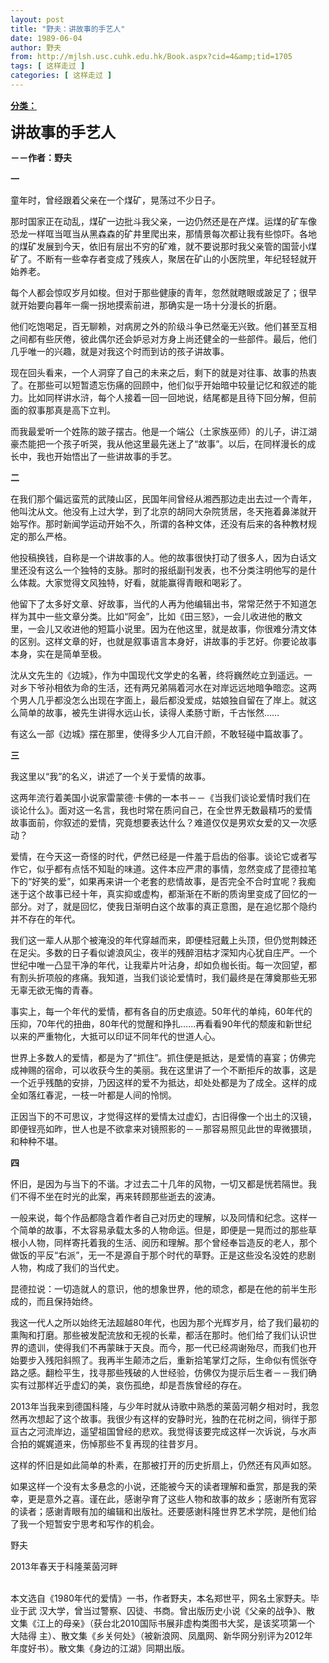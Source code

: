```yaml
---
layout: post
title: "野夫：讲故事的手艺人"
date: 1989-06-04
author: 野夫
from: http://mjlsh.usc.cuhk.edu.hk/Book.aspx?cid=4&amp;tid=1705
tags: [ 这样走过 ]
categories: [ 这样走过 ]
---
```


<div style="margin: 15px 10px 10px 0px;">
<div>
<span id="ctl00_ContentPlaceHolder1_chapter1_SubjectLabel" style="font-weight:bold;text-decoration:underline;">
   分类：
  </span>
</div>
<p>
<strong>
<font size="5">
    讲故事的手艺人
   </font>
</strong>
</p>
<p>
<strong>
   －－作者：野夫
  </strong>
</p>
<p>
<strong>
   一
  </strong>
</p>
<p>
  童年时，曾经跟着父亲在一个煤矿，晃荡过不少日子。
 </p>
<p>
  那时国家正在动乱，煤矿一边批斗我父亲，一边仍然还是在产煤。运煤的矿车像恐龙一样哐当哐当从黑森森的矿井里爬出来，那情景每次都让我有些惊吓。各地的煤矿发展到今天，依旧有层出不穷的矿难，就不要说那时我父亲管的国营小煤矿了。不断有一些幸存者变成了残疾人，聚居在矿山的小医院里，年纪轻轻就开始养老。
 </p>
<p>
  每个人都会惊叹岁月如梭。但对于那些健康的青年，忽然就瞎眼或跛足了；很早就开始要向暮年一瘸一拐地摸索前进，那确实是一场十分漫长的折磨。
 </p>
<p>
  他们吃饱喝足，百无聊赖，对病房之外的阶级斗争已然毫无兴致。他们甚至互相之间都有些厌倦，彼此偶尔还会妒忌对方身上尚还健全的一些部件。最后，他们几乎唯一的兴趣，就是对我这个时而到访的孩子讲故事。
 </p>
<p>
  现在回头看来，一个人洞穿了自己的未来之后，剩下的就是对往事、故事的热衷了。在那些可以短暂遗忘伤痛的回顾中，他们似乎开始暗中较量记忆和叙述的能力。比如同样讲水浒，每个人接着一回一回地说，结尾都是且待下回分解，但前面的叙事那真是高下立判。
 </p>
<p>
  而我最爱听一个姓陈的跛子摆古。他是一个端公（土家族巫师）的儿子，讲江湖豪杰能把一个孩子听哭，我从他这里最先迷上了“故事”。以后，在同样漫长的成长中，我也开始悟出了一些讲故事的手艺。
 </p>
<p>
<strong>
   二
  </strong>
</p>
<p>
  在我们那个偏远蛮荒的武陵山区，民国年间曾经从湘西那边走出去过一个青年，他叫沈从文。他没有上过大学，到了北京的胡同大杂院赁居，冬天拖着鼻涕就开始写作。那时新闻学运动开始不久，所谓的各种文体，还没有后来的各种教材规定的那么严格。
 </p>
<p>
  他投稿换钱，自称是一个讲故事的人。他的故事很快打动了很多人，因为白话文里还没有这么一个独特的支脉。那时的报纸副刊发表，也不分类注明他写的是什么体裁。大家觉得文风独特，好看，就能赢得青眼和喝彩了。
 </p>
<p>
  他留下了太多好文章、好故事，当代的人再为他编辑出书，常常茫然于不知道怎样为其中一些文章分类。比如“阿金”，比如《田三怒》，一会儿收进他的散文里，一会儿又收进他的短篇小说里。因为在他这里，就是故事，你很难分清文体的区别。这样文章的好，也就是叙事语言本身好，讲故事的手艺好。你要论故事本身，实在是简单至极。
 </p>
<p>
  沈从文先生的《边城》，作为中国现代文学史的名著，终将巍然屹立到遥远。一对乡下爷孙相依为命的生活，还有两兄弟隔着河水在对岸远远地暗争暗恋。这两个男人几乎都没怎么出现在字面上，最后都没爱成，姑娘独自留在了岸上。就这么简单的故事，被先生讲得水远山长，读得人柔肠寸断，千古怅然……
 </p>
<p>
  有这么一部《边城》摆在那里，使得多少人兀自汗颜，不敢轻碰中篇故事了。
 </p>
<p>
<strong>
   三
  </strong>
</p>
<p>
  我这里以“我”的名义，讲述了一个关于爱情的故事。
 </p>
<p>
  这两年流行着美国小说家雷蒙德·卡佛的一本书－－《当我们谈论爱情时我们在谈论什么》。面对这一名言，我也时常在质问自己，在全世界无数最精巧的爱情故事面前，你叙述的爱情，究竟想要表达什么？难道仅仅是男欢女爱的又一次感动？
 </p>
<p>
  爱情，在今天这一奇怪的时代，俨然已经是一件羞于启齿的俗事。谈论它或者写作它，似乎都有点恬不知耻的味道。这件本应严肃的事情，忽然变成了昆德拉笔下的“好笑的爱”，如果再来讲一个老套的悲情故事，是否完全不合时宜呢？我痴迷于这个故事已经十年，真实抑或虚构，都渐渐在不断的质询里变成了回忆的一部分。对了，就是回忆，使我日渐明白这个故事的真正意图，是在追忆那个隐约并不存在的年代。
 </p>
<p>
  我们这一辈人从那个被淹没的年代穿越而来，即便桂冠戴上头顶，但仍觉荆棘还在足尖。多数的日子看似谑浪风尘，夜半的残醉泪枯才深知内心犹自庄严。一个世纪中唯一凸显干净的年代，让我辈片叶沾身，却如负枷长街。每一次回望，都有割头折项般的疼痛。我知道，当我们谈论爱情时，我们最终是在薄奠那些无邪无辜无欲无悔的青春。
 </p>
<p>
  事实上，每一个年代的爱情，都有各自的历史痕迹。50年代的单纯，60年代的压抑，70年代的扭曲，80年代的觉醒和挣扎……再看看90年代的颓废和新世纪以来的严重物化，大抵可以印证不同年代的世道人心。
 </p>
<p>
  世界上多数人的爱情，都是为了“抓住”。抓住便是抵达，是爱情的喜宴；仿佛完成神赐的宿命，可以收获今生的美丽。我在这里讲了一个不断拒斥的故事，这是一个近乎残酷的安排，乃因这样的爱不为抵达，却处处都是为了成全。这样的成全如落红春泥，一枝一叶都是人间的怜悯。
 </p>
<p>
  正因当下的不可思议，才觉得这样的爱情太过虚幻，古旧得像一个出土的汉镜，即便锃亮如昨，世人也是不欲拿来对镜照影的－－那容易照见此世的卑微猥琐，和种种不堪。
 </p>
<p>
<strong>
   四
  </strong>
</p>
<p>
  怀旧，是因为与当下的不谐。才过去二十几年的风物，一切又都是恍若隔世。我们不得不坐在时光的此案，再来转顾那些逝去的波涛。
 </p>
<p>
  一般来说，每个作品都隐含着作者自己对历史的理解，以及同情和纪念。这样一个简单的故事，不太容易承载太多的人物命运。但是，即便是一晃而过的那些草根小人物，同样寄托着我的生活、阅历和理解。那个曾经奉旨造反的老人，那个做饭的平反“右派”，无一不是源自于那个时代的草野。正是这些没名没姓的悲剧人物，构成了我们的当代史。
 </p>
<p>
  昆德拉说：一切造就人的意识，他的想象世界，他的顽念，都是在他的前半生形成的，而且保持始终。
 </p>
<p>
  我这一代人之所以始终无法超越80年代，也因为那个光辉岁月，给了我们最初的熏陶和打磨。那些被发配流放和无视的长辈，都活在那时。他们给了我们认识世界的遗训，使得我们不再蒙昧于天良。而今，那一代已经凋谢殆尽，而我们也开始要步入残阳斜照了。我再半生颠沛之后，重新拾笔掌灯之际，生命似有慌张夺路之感。翻检平生，找寻那些残破的人世经验，仿佛仅为提示后生者－－我们确实有过那样近乎虚幻的美，哀伤孤绝，却是吾族曾经的存在。
 </p>
<p>
  2013年当我来到德国科隆，与少年时就从诗歌中熟悉的莱茵河朝夕相对时，我忽然再次想起了这个故事。我很少有这样的安静时光，独酌在花树之间，徜徉于那亘古之河流岸边，遥望祖国曾经的悲欢。我觉得该要完成这样一次诉说，与水声合拍的娓娓道来，伤悼那些不复再现的往昔岁月。
 </p>
<p>
  这样的怀旧是如此简单的朴素，在那被打开的历史折扇上，仍然还有风声如怒。
 </p>
<p>
  如果这样一个没有太多悬念的小说，还能被今天的读者理解和垂赏，那是我的荣幸，更是意外之喜。谨在此，感谢孕育了这些人物和故事的故乡；感谢所有宽容的读者；感谢青眼有加的编辑和出版社。还要感谢科隆世界艺术学院，是他们给了我一个短暂安宁思考和写作的机会。
 </p>
<p>
  野夫
 </p>
<p>
  2013年春天于科隆莱茵河畔
 </p>
<p>
<br/>
  本文选自《1980年代的爱情》一书，作者野夫，本名郑世平，网名土家野夫。毕业于武 汉大学，曾当过警察、囚徒、书商。曾出版历史小说《父亲的战争》、散文集《江上的母亲》（获台北2010国际书展非虚构类图书大奖，是该奖项第一个大陆得 主）、散文集《乡关何处》（被新浪网、凤凰网、新华网分别评为2012年年度好书）。散文集《身边的江湖》同期出版。
 </p>
</div>
